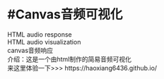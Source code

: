 <h1>#Canvas音频可视化</h1>
HTML audio response<br/>
HTML audio visualization<br/>
canvas音频响应<br/>
介绍：这是一个由html制作的简易音频可视化<br/>
来这里体验一下>>> https://haoxiang6436.github.io/<br/>
